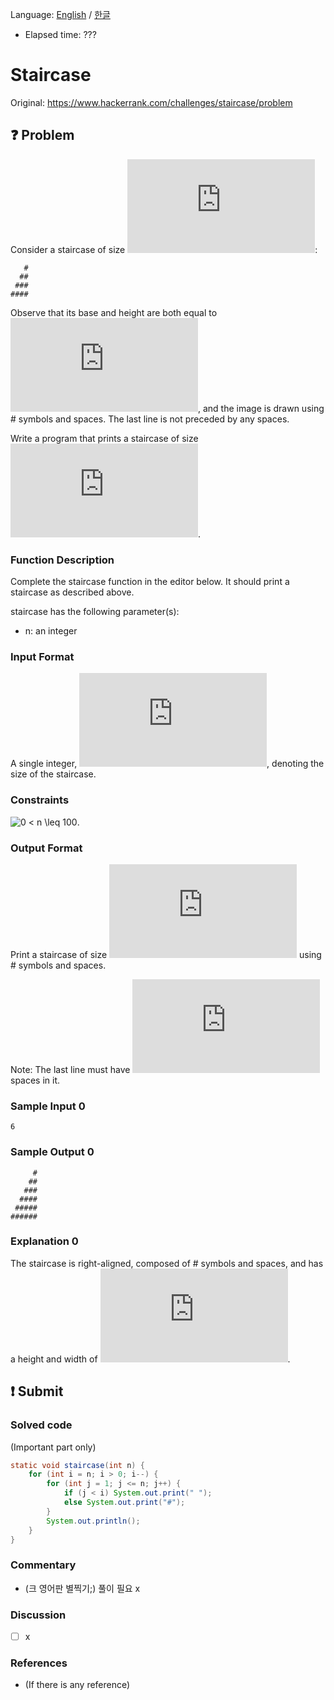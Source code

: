 Language: [English](./README.md) / [한글](./README_ko.md)
- Elapsed time: ???

# Staircase
Original: https://www.hackerrank.com/challenges/staircase/problem

## :question: Problem
Consider a staircase of size ![$n = 4$](https://latex.codecogs.com/svg.latex?n%20=%204):
```
   #
  ##
 ###
####
```
Observe that its base and height are both equal to ![$n$](https://latex.codecogs.com/svg.latex?n), and the image is drawn using # symbols and spaces. The last line is not preceded by any spaces.

Write a program that prints a staircase of size ![$n$](https://latex.codecogs.com/svg.latex?n).

### Function Description
Complete the staircase function in the editor below. It should print a staircase as described above.

staircase has the following parameter(s):

- n: an integer

### Input Format
A single integer, ![$n$](https://latex.codecogs.com/svg.latex?n), denoting the size of the staircase.

### Constraints
![$0 < n \leq 100$](https://latex.codecogs.com/svg.latex?0%20%3C%20n%20\leq%20100).

### Output Format
Print a staircase of size ![$n$](https://latex.codecogs.com/svg.latex?n) using # symbols and spaces.

Note: The last line must have ![$0$](https://latex.codecogs.com/svg.latex?0) spaces in it.

### Sample Input 0
```
6 
```

### Sample Output 0
```
     #
    ##
   ###
  ####
 #####
######
```

### Explanation 0
The staircase is right-aligned, composed of # symbols and spaces, and has a height and width of ![$n = 6$](https://latex.codecogs.com/svg.latex?n%20=%206).

## :exclamation: Submit
### Solved code
(Important part only)
``` java
static void staircase(int n) {
    for (int i = n; i > 0; i--) {
        for (int j = 1; j <= n; j++) {
            if (j < i) System.out.print(" ");
            else System.out.print("#");
        }
        System.out.println();
    }
}
```

### Commentary
- (크 영어판 별찍기;) 풀이 필요 x

### Discussion
- [ ] x

### References
- (If there is any reference)
